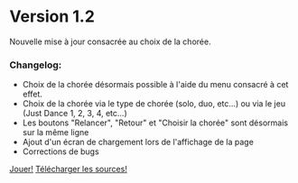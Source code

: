 # Version 1.2

Nouvelle mise à jour consacrée au choix de la chorée.

### Changelog:

* Choix de la chorée désormais possible à l'aide du menu consacré à cet effet.
* Choix de la chorée via le type de chorée (solo, duo, etc...) ou via le jeu (Just Dance 1, 2, 3, 4, etc...)
* Les boutons "Relancer", "Retour" et "Choisir la chorée" sont désormais sur la même ligne
* Ajout d'un écran de chargement lors de l'affichage de la page
* Corrections de bugs

[Jouer!](../)
[Télécharger les sources!](dl/jdrandom-1.2.zip)